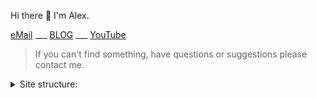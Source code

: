 Hi there 👋 I'm Alex.

[eMail](AnastasiouAlex@gmail.com) 
___ [BLOG](https://alexofrhodes.github.io)
___ [YouTube](https://bit.ly/3aLZU9M)

> If you can't find something, have questions or suggestions please contact me.

<details closed><summary>Site structure:</summary> 
   
* VBA-Library ______ (Contains txt macros, classes and userforms)
* VBA-Projects   
  * Standalone  
    * Code Printer
    * Commandbars Builder (multiple for worksheet and vbeditor)
    * Dynamic Ribbon Builder
    * Multiview Calendar
    * oleVba Extract and Analyze Code
    * Multilanguage Presentations
    * Return Google search results
  * Addins
    * Data entry builder
    * Dev Tools (CodeModule formatting and more)
    * Finder
    * Extract Userform properties, (re)Create from sheet data
    * Image related
    * Range related
    * Folders and programs Session manager 
    * Simple Snippet/Notes manager
    * Advanced Note manager (manual text, from range, audio notes and more)
    * Immediate windows replica
    * Mouse recorder +
    * VBA Project exporter +
    * Userform navigator
    * Worksheet navigator
    * File related
    * Addin manager
  * Games
    * Go-Baduk-WeiQi
* AutoHotkey 
    * vbaGUI (run macros from vba project)
    * Script Saver (webpage selected text to file)
</details>
   
